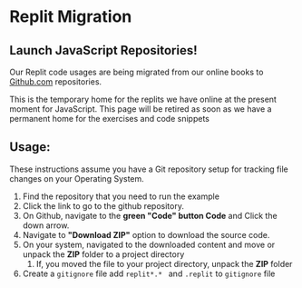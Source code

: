 # Replit Migration 

## Launch JavaScript Repositories! 

   Our Replit code usages are being migrated from our online books to [Github.com](https://icr8freecode.github.io/) repositories. 

   This is the temporary home for the replits we have online at the present moment for JavaScript. 
   This page will be retired as soon as we have a permanent home for the exercises and code snippets
  
## Usage:
  These instructions assume you have a Git repository setup for tracking file changes on your Operating System.
  1. Find the repository that you need to run the example
  2. Click the link to go to the github repository.
  3. On Github, navigate to the **green "Code" button Code** and Click the down arrow.
  4. Navigate to **"Download ZIP"** option to download the source code.
  5. On your system, navigated to the downloaded content and move or unpack the **ZIP** folder to a project directory
     1. If, you moved the file to your project directory, unpack the **ZIP** folder 
  6. Create a `gitignore` file add `replit*.* ` and `.replit`</strong> to `gitignore` file 
